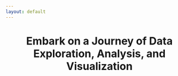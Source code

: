 ```yaml
---
layout: default
---
```

<head>
  <title>A Data Science Odyssey</title>
  <style>
    /* CSS code to center the heading */
    .center {
      text-align: center;
    }
  </style>
</head>
<body>
  <!-- Heading centered using CSS -->
  <h1 class="center">Embark on a Journey of Data Exploration, Analysis, and Visualization</h1>
</body>
